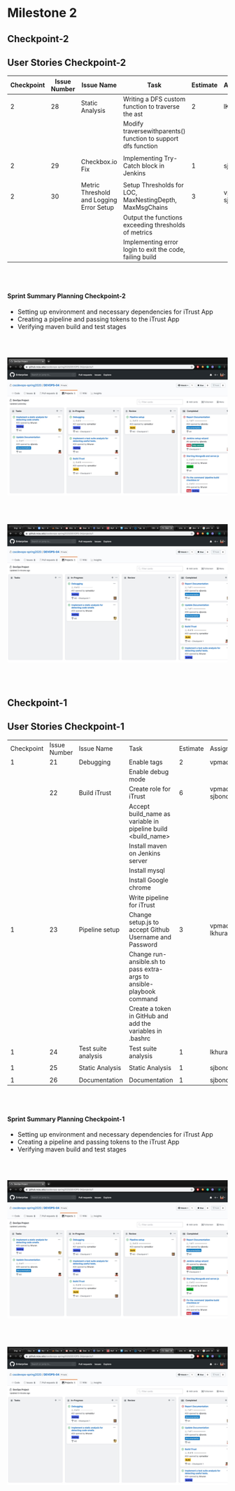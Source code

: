 # Milestone 2

## Checkpoint-2

<p></p>

## User Stories Checkpoint-2

|Checkpoint|Issue Number|Issue Name                              |Task                                                         |Estimate|Assignees        |Completed|FIELD8|
|----------|------------|----------------------------------------|-------------------------------------------------------------|--------|-----------------|---------|------|
|2         |28          |Static Analysis                         |Writing a DFS custom function to traverse the ast            |2       |lKhuran          |Completed|      |
|          |            |                                        |Modify traversewithparents() function to support dfs function|        |                 |         |      |
|          |            |                                        |                                                             |        |                 |         |      |
|2         |29          |Checkbox.io Fix                         |Implementing Try-Catch block in Jenkins                      |1       |sjbondu          |Completed|      |
|          |            |                                        |                                                             |        |                 |         |      |
|2         |30          |Metric Threshold and Logging Error Setup|Setup Thresholds for LOC, MaxNestingDepth, MaxMsgChains      |3       |vpmaddur, sjbondu|Completed|      |
|          |            |                                        |Output the functions exceeding thresholds of metrics         |        |                 |         |      |
|          |            |                                        |Implementing error login to exit the code, failing build     |        |                 |         |      |




<p></p>

<br/><br/>


#### Sprint Summary Planning Checkpoint-2

* Setting up environment and necessary dependencies for iTrust App
* Creating a pipeline and passing tokens to the iTrust App
* Verifying maven build and test stages


<br/><br/>

![Task progress](/Images/m2-c2-0.png)

<br/><br/>

![Final](/Images/m2-c2-1.PNG)

<br/><br/>

## Checkpoint-1 

<p></p>

## User Stories Checkpoint-1 

|            |              |                     |                                                                      |          |                   |           | 
|------------|--------------|---------------------|----------------------------------------------------------------------|----------|-------------------|-----------| 
| Checkpoint | Issue Number | Issue Name          | Task                                                                 | Estimate | Assignees         | Completed | 
| 1          | 21           | Debugging           | Enable tags                                                          | 2        | vpmaddur          | Completed | 
|            |              |                     | Enable debug mode                                                    |          |                   |           | 
|            | 22           | Build iTrust        | Create role for iTrust                                               | 6        | vpmaddur, sjbondu | Completed | 
|            |              |                     | Accept build_name as variable in pipeline build <build_name>         |          |                   |           | 
|            |              |                     | Install maven on Jenkins server                                      |          |                   |           | 
|            |              |                     | Install mysql                                                        |          |                   |           | 
|            |              |                     | Install Google chrome                                                |          |                   |           | 
|            |              |                     | Write pipeline for iTrust                                            |          |                   |           | 
| 1          | 23           | Pipeline setup      | Change setup.js to accept Github Username and Password               | 3        | vpmaddur, lkhuran | Completed | 
|            |              |                     | Change run-ansible.sh to pass extra-args to ansible-playbook command |          |                   |           | 
|            |              |                     | Create a token in GitHub and add the variables in .bashrc            |          |                   |           | 
| 1          | 24           | Test suite analysis | Test suite analysis                                                  | 1        | lkhuran           | Completed | 
|            |              |                     |                                                                      |          |                   |           | 
| 1          | 25           | Static Analysis     | Static Analysis                                                      | 1        | sjbondu           | Completed | 
|            |              |                     |                                                                      |          |                   |           | 
| 1          | 26           | Documentation       | Documentation                                                        | 1        | sjbondu           | Completed | 


<p></p>

<br/><br/>


#### Sprint Summary Planning Checkpoint-1

* Setting up environment and necessary dependencies for iTrust App
* Creating a pipeline and passing tokens to the iTrust App
* Verifying maven build and test stages


<br/><br/>

![Task progress](/Images/m2-c2-0.png)

<br/><br/>

![Final](/Images/m2-c2-1.PNG)

<br/><br/>
